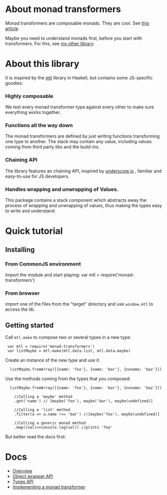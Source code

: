 # About monad transformers

Monad transformers are composable monads. They are cool. See 
[this article](http://book.realworldhaskell.org/read/monad-transformers.html).

Maybe you need to understand monads first, before you start with transformers. For this, see [my other library](http://boris-marinov.github.io/funktion/).

# About this library

It is inspired by the [mtl](https://hackage.haskell.org/package/mtl) library in Haskell, but contains some JS-specific goodies:

### Highly composable
We test every monad transformer type against every other to make sure everything works together. 

### Functions all the way down
The monad transformers are defined by just writing functions transforming one type to another. The stack may contain any value, including values coming from third party libs and the build-ins.

### Chaining API
The library features an chaining API, inspired by [underscore.js](http://underscorejs.org/#chaining)
, familiar and easy-to-use for JS developers.

### Handles wrapping and unwrapping of Values.
This package contains a stack component which abstracts away the process of wrapping and unwrapping of values, thus making the types easy to write and understand.


# Quick tutorial

## Installing

### From CommonJS environment
Import the module and start playing:
          var mtl = require('monad-transformers')
### From browser
import one of the files from the "target" directory and use `window.mtl` to access the lib.

## Getting started

Call `mtl.make` to compose two or several types in a new type:

     var mtl = require('monad-transformers')
     var listMaybe = mtl.make(mtl.data.list, mtl.data.maybe)

Create an instance of the new type and use it.
  
      listMaybe.fromArray([{name: 'foo'}, {name: 'bar'}, {noname: 'baz'}])

Use the methods coming from the types that you composed:

      listMaybe.fromArray([{name: 'foo'}, {name: 'bar'}, {noname: 'baz'}])

        //Calling a 'maybe' method
        .get('name') // [maybe('foo'), maybe('bar'), maybe(undefined)]
        
        //Calling a 'list' method
        .filter(a => a.name !== 'bar') //[maybe('foo'), maybe(undefined)]
        
        //Calling a generic monad method
        .map((val)=>console.log(val)) //prints 'foo'

But better read the docs first:

# Docs
* [Overview](docs/overview.md)
* [Object wrapper API](docs/wrapper.md)
* [Types API](docs/api.md)
* [Implementing a monad transformer](docs/implementing-transformer.md)
